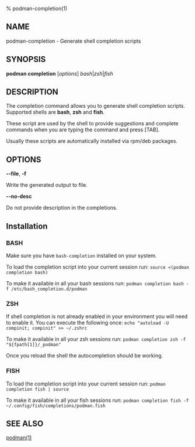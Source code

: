 % podman-completion(1)

## NAME
podman\-completion - Generate shell completion scripts

## SYNOPSIS
**podman completion** [*options*] *bash*|*zsh*|*fish*

## DESCRIPTION
The completion command allows you to generate shell completion scripts. Supported shells are **bash**, **zsh** and **fish**.

These script are used by the shell to provide suggestions and complete commands when you are typing the command and press [TAB].

Usually these scripts are automatically installed via rpm/deb packages.

## OPTIONS
**--file**, **-f**

Write the generated output to file.

**--no-desc**

Do not provide description in the completions.

## Installation

### BASH
Make sure you have `bash-completion` installed on your system.

To load the completion script into your current session run:
`source <(podman completion bash)`

To make it available in all your bash sessions run:
`podman completion bash -f /etc/bash_completion.d/podman`


### ZSH
If shell completion is not already enabled in your environment you will need to enable it. You can execute the following once:
`echo "autoload -U compinit; compinit" >> ~/.zshrc`

To make it available in all your zsh sessions run:
`podman completion zsh -f "${fpath[1]}/_podman"`

Once you reload the shell the autocompletion should be working.


### FISH
To load the completion script into your current session run:
`podman completion fish | source`

To make it available in all your fish sessions run:
`podman completion fish -f ~/.config/fish/completions/podman.fish`


## SEE ALSO
[podman(1)](podman.1.md)
